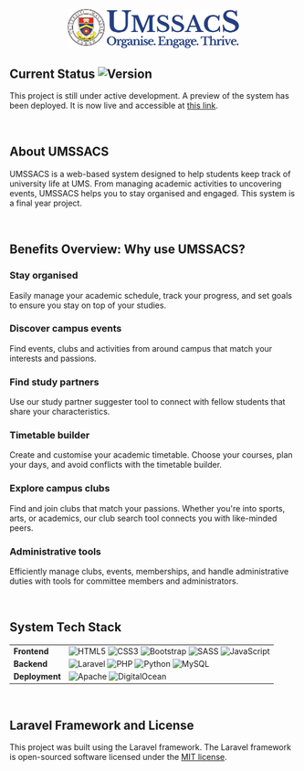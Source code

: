 <p align="center"><a href="#" target="_blank"><img src="https://github.com/ccy7701/UMSSAC_SYSTEM/blob/main/public/images/UMSSACS_LOGO_FINAL.png" width="300" alt="UMSSACS Logo"></a></p>

## Current Status ![Version](https://img.shields.io/badge/version-0.8--alpha-blue)

This project is still under active development. A preview of the system has been deployed. It is now live and accessible at [this link](https://umssacs.my).

<br>

## About UMSSACS

UMSSACS is a web-based system designed to help students keep track of university life at UMS. From managing academic activities to uncovering events, UMSSACS helps you to stay organised and engaged. This system is a final year project.

<br>

## Benefits Overview: Why use UMSSACS?

### Stay organised

Easily manage your academic schedule, track your progress, and set goals to ensure you stay on top of your studies.

### Discover campus events

Find events, clubs and activities from around campus that match your interests and passions.

### Find study partners

Use our study partner suggester tool to connect with fellow students that share your characteristics.

### Timetable builder

Create and customise your academic timetable. Choose your courses, plan your days, and avoid conflicts with the timetable builder.

### Explore campus clubs

Find and join clubs that match your passions. Whether you're into sports, arts, or academics, our club search tool connects you with like-minded peers.

### Administrative tools

Efficiently manage clubs, events, memberships, and handle administrative duties with tools for committee members and administrators.

<br>

## System Tech Stack

<table>
    <tr>
        <td>
            <b>Frontend</b>
        </td>
        <td>
            <img src="https://cdn.jsdelivr.net/gh/devicons/devicon/icons/html5/html5-original.svg" alt="HTML5" width="50" height="50"/>
            <img src="https://cdn.jsdelivr.net/gh/devicons/devicon/icons/css3/css3-original.svg" alt="CSS3" width="50" height="50"/>
            <img src="https://cdn.jsdelivr.net/gh/devicons/devicon/icons/bootstrap/bootstrap-original.svg" alt="Bootstrap" width="50" height="50"/>
            <img src="https://cdn.jsdelivr.net/gh/devicons/devicon/icons/sass/sass-original.svg" alt="SASS" width="50" height="50"/>
            <img src="https://cdn.jsdelivr.net/gh/devicons/devicon/icons/javascript/javascript-original.svg" alt="JavaScript" width="50" height="50"/>
        </td>
    </tr>
    <tr>
        <td>
            <b>Backend</b>
        </td>
        <td>
            <img src="https://cdn.jsdelivr.net/gh/devicons/devicon/icons/laravel/laravel-original.svg" alt="Laravel" width="50" height="50"/>
            <img src="https://cdn.jsdelivr.net/gh/devicons/devicon/icons/php/php-original.svg" alt="PHP" width="50" height="50"/>
            <img src="https://cdn.jsdelivr.net/gh/devicons/devicon/icons/python/python-original.svg" alt="Python" width="50" height="50"/>
            <img src="https://cdn.jsdelivr.net/gh/devicons/devicon/icons/mysql/mysql-original-wordmark.svg" alt="MySQL" width="50" height="50"/>
        </td>
    </tr>
    <tr>
        <td>
            <b>Deployment</b>
        </td>
        <td>
            <img src="https://cdn.jsdelivr.net/gh/devicons/devicon/icons/apache/apache-original-wordmark.svg" alt="Apache" width="50" height="50"/>
            <img src="https://cdn.jsdelivr.net/gh/devicons/devicon/icons/digitalocean/digitalocean-original.svg" alt="DigitalOcean" width="50" height="50"/>
        </td>
    </tr>
</table>

<br>

## Laravel Framework and License

This project was built using the Laravel framework. The Laravel framework is open-sourced software licensed under the [MIT license](https://opensource.org/licenses/MIT).
